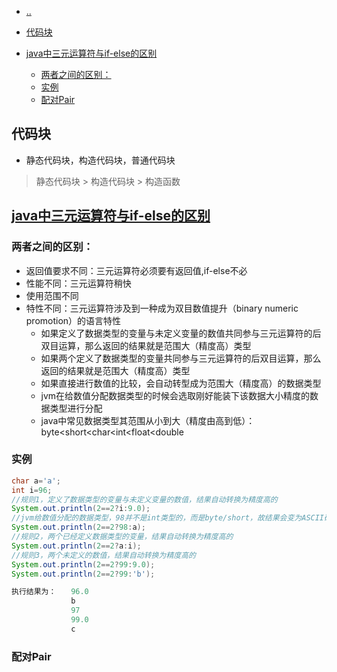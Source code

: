 
- [..](java-catalog.md)

- [代码块](#代码块)
- [java中三元运算符与if-else的区别](#java中三元运算符与if-else的区别)
  - [两者之间的区别：](#两者之间的区别)
  - [实例](#实例)
  - [配对Pair](#配对pair)

## 代码块
- 静态代码块，构造代码块，普通代码块
> 静态代码块 > 构造代码块 > 构造函数

## [java中三元运算符与if-else的区别](https://www.cnblogs.com/itmlt1029/p/4756331.html)

### 两者之间的区别：
- 返回值要求不同：三元运算符必须要有返回值,if-else不必
- 性能不同：三元运算符稍快
- 使用范围不同
- 特性不同：三元运算符涉及到一种成为双目数值提升（binary numeric promotion）的语言特性
    - 如果定义了数据类型的变量与未定义变量的数值共同参与三元运算符的后双目运算，那么返回的结果就是范围大（精度高）类型
    - 如果两个定义了数据类型的变量共同参与三元运算符的后双目运算，那么返回的结果就是范围大（精度高）类型
    - 如果直接进行数值的比较，会自动转型成为范围大（精度高）的数据类型
    - jvm在给数值分配数据类型的时候会选取刚好能装下该数据大小精度的数据类型进行分配
    - java中常见数据类型其范围从小到大（精度由高到低）：byte<short<char<int<float<double

### 实例
```java
char a='a';
int i=96;
//规则1，定义了数据类型的变量与未定义变量的数值，结果自动转换为精度高的
System.out.println(2==2?i:9.0); 
//jvm给数值分配的数据类型，98并不是int类型的，而是byte/short，故结果会变为ASCII码98对应的字符
System.out.println(2==2?98:a); 
//规则2，两个已经定义数据类型的变量，结果自动转换为精度高的
System.out.println(2==2?a:i);
//规则3，两个未定义的数值，结果自动转换为精度高的
System.out.println(2==2?99:9.0);
System.out.println(2==2?99:'b');

执行结果为：　　96.0
　　　　　　　　b
　　　　　　　　97
　　　　　　　　99.0
　　　　　　　　c
```

### 配对Pair